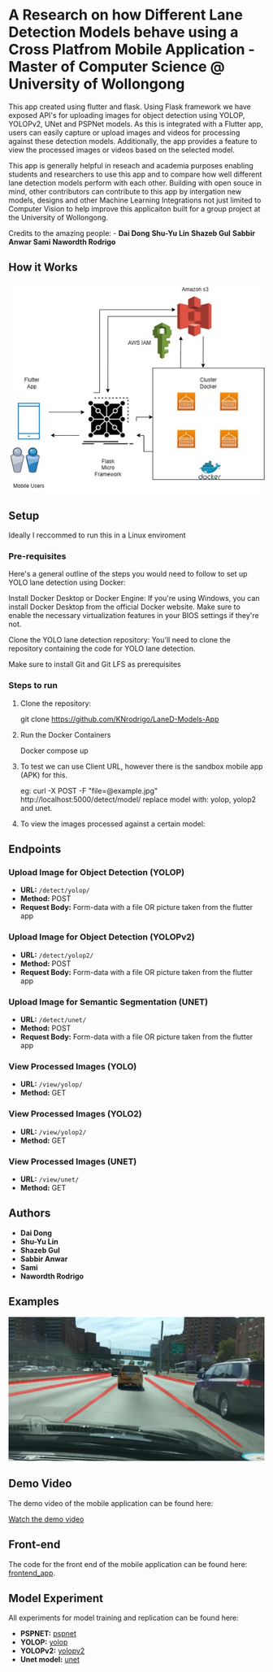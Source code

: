 
# A Research on how Different Lane Detection Models behave using a Cross Platfrom Mobile Application -  Master of Computer Science @ University of Wollongong
This app created using flutter and flask. Using Flask framework we have exposed API's for uploading images for object detection using YOLOP, YOLOPv2, UNet and PSPNet models.
As this is integrated with a Flutter app, users can easily capture or upload images and videos for processing against these detection models. 
Additionally, the app provides a feature to view the processed images or videos based on the selected model.

This app is generally helpful in reseach and academia purposes enabling students and researchers to use this app and to compare how well
different lane detection models perform with each other. Building with open souce in mind, other contributors can contribute to this app by intergation new 
models, designs and other Machine Learning Integrations not just limited to Computer Vision to help improve this applicaiton built for a group project at the University of Wollongong.

Credits to the amazing people: - **Dai Dong**  **Shu-Yu Lin** **Shazeb Gul**  **Sabbir Anwar** **Sami**  **Nawordth Rodrigo** 

## How it Works 
![Alt Text](app_diagram.jpg)

## Setup
Ideally I reccommed to run this in a Linux enviroment
### Pre-requisites
Here's a general outline of the steps you would need to follow to set up YOLO lane detection using Docker:

Install Docker Desktop or Docker Engine: If you're using Windows, you can install Docker Desktop from the official Docker website. Make sure to enable the necessary virtualization features in your BIOS settings if they're not.

Clone the YOLO lane detection repository: You'll need to clone the repository containing the code for YOLO lane detection. 

Make sure to install Git and Git LFS as prerequisites

### Steps to run

1. Clone the repository:

   git clone https://github.com/KNrodrigo/LaneD-Models-App

2. Run the Docker Containers

   Docker compose up

3. To test we can use Client URL, however there is the sandbox mobile app (APK) for this.

   eg:  curl -X POST -F "file=@example.jpg" http://localhost:5000/detect/model/
   replace model with: yolop, yolop2 and unet.

4. To view the images processed against a certain model:
   

## Endpoints

### Upload Image for Object Detection (YOLOP)

- **URL:** `/detect/yolop/`
- **Method:** POST
- **Request Body:** Form-data with a file OR picture taken from the flutter app

### Upload Image for Object Detection (YOLOPv2)

- **URL:** `/detect/yolop2/`
- **Method:** POST
- **Request Body:** Form-data with a file OR picture taken from the flutter app

### Upload Image for Semantic Segmentation (UNET)

- **URL:** `/detect/unet/`
- **Method:** POST
- **Request Body:** Form-data with a file OR picture taken from the flutter app

### View Processed Images (YOLO)

- **URL:** `/view/yolop/`
- **Method:** GET

### View Processed Images (YOLO2)

- **URL:** `/view/yolop2/`
- **Method:** GET

### View Processed Images (UNET)

- **URL:** `/view/unet/`
- **Method:** GET

## Authors

- **Dai Dong** 
- **Shu-Yu Lin**
- **Shazeb Gul** 
- **Sabbir Anwar**
- **Sami** 
- **Nawordth Rodrigo** 

## Examples
![Alt Text](YOLO2_example2vNPS.jpg)

## Demo Video
The demo video of the mobile application can be found here:

[Watch the demo video](https://github.com/KNrodrigo/LaneD-Models-App/tree/main/demo_video)

## Front-end
The code for the front end of the mobile application can be found here: [frontend_app](https://github.com/KNrodrigo/LaneD-Models-App/tree/main/frontend_app).

## Model Experiment
All experiments for model training and replication can be found here:
- **PSPNET:** [pspnet](https://github.com/KNrodrigo/LaneD-Models-App/tree/main/pspnet)
- **YOLOP:** [yolop](https://github.com/KNrodrigo/LaneD-Models-App/tree/main/yolop)
- **YOLOPv2:** [yolopv2](https://github.com/KNrodrigo/LaneD-Models-App/tree/main/yolop2)
- **Unet model:** [unet](https://github.com/KNrodrigo/LaneD-Models-App/tree/main/unet)